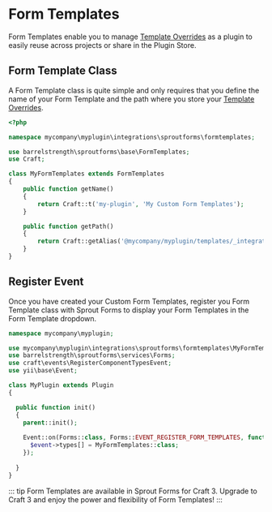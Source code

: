 # Form Templates

Form Templates enable you to manage [Template Overrides](./template-overrides.md) as a plugin to easily reuse across projects or share in the Plugin Store.

## Form Template Class

A Form Template class is quite simple and only requires that you define the name of your Form Template and the path where you store your [Template Overrides](./template-overrides.md).

``` php
<?php

namespace mycompany\myplugin\integrations\sproutforms\formtemplates;

use barrelstrength\sproutforms\base\FormTemplates;
use Craft;

class MyFormTemplates extends FormTemplates
{
    public function getName()
    {
        return Craft::t('my-plugin', 'My Custom Form Templates');
    }

    public function getPath()
    {
        return Craft::getAlias('@mycompany/myplugin/templates/_integrations/sproutforms/formtemplates/');
    }
}
```

## Register Event

Once you have created your Custom Form Templates, register you Form Template class with Sprout Forms to display your Form Templates in the Form Template dropdown.

``` php
namespace mycompany\myplugin;

use mycompany\myplugin\integrations\sproutforms\formtemplates\MyFormTemplates;
use barrelstrength\sproutforms\services\Forms;
use craft\events\RegisterComponentTypesEvent;
use yii\base\Event;

class MyPlugin extends Plugin
{

  public function init()
  {
    parent::init();
    
    Event::on(Forms::class, Forms::EVENT_REGISTER_FORM_TEMPLATES, function(RegisterComponentTypesEvent $event) {
      $event->types[] = MyFormTemplates::class;
    });
  
  }
}
```

::: tip
Form Templates are available in Sprout Forms for Craft 3. Upgrade to Craft 3 and enjoy the power and flexibility of Form Templates! 
:::